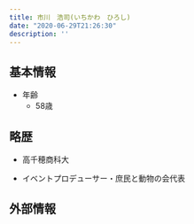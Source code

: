 ```yaml
---
title: 市川　浩司(いちかわ　ひろし)
date: "2020-06-29T21:26:30"
description: ''
---
```


## 基本情報

* 年齢
  * 58歳

## 略歴

* 高千穂商科大

* イベントプロデューサー・庶民と動物の会代表


## 外部情報

